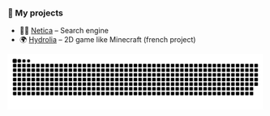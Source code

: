 ### 🚀 My projects 
- 🕵️‍♂️ [Netica](https://github.com/LateFR/Netica) – Search engine
- 🌍 [Hydrolia](https://github.com/LateFR/Hydrolia) – 2D game like Minecraft (french project)

<picture>
  <source media="(prefers-color-scheme: dark)" srcset="https://raw.githubusercontent.com/LateFR/LateFR/output/github-snake-dark.svg" />
  <source media="(prefers-color-scheme: light)" srcset="https://raw.githubusercontent.com/LateFR/LateFR/output/github-snake.svg" />
  <img alt="github-snake" src="https://raw.githubusercontent.com/LateFR/LateFR/output/github-snake.svg" />
</picture>
